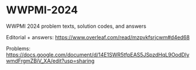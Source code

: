 # WWPMI-2024

WWPMI 2024 problem texts, solution codes, and answers

Editorial + answers: https://www.overleaf.com/read/mzpvkfsrjcwm#d4ed68

Problems: https://docs.google.com/document/d/14E1SWR5tfpEAS5JSpzdHqL9OodDlywmdFrgmZBiV_XA/edit?usp=sharing
